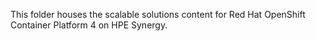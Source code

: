 This folder houses the scalable solutions content for Red Hat OpenShift Container Platform 4 on HPE Synergy. 
